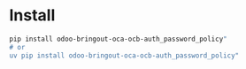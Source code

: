 # Install

```bash
pip install odoo-bringout-oca-ocb-auth_password_policy"
# or
uv pip install odoo-bringout-oca-ocb-auth_password_policy"
```
